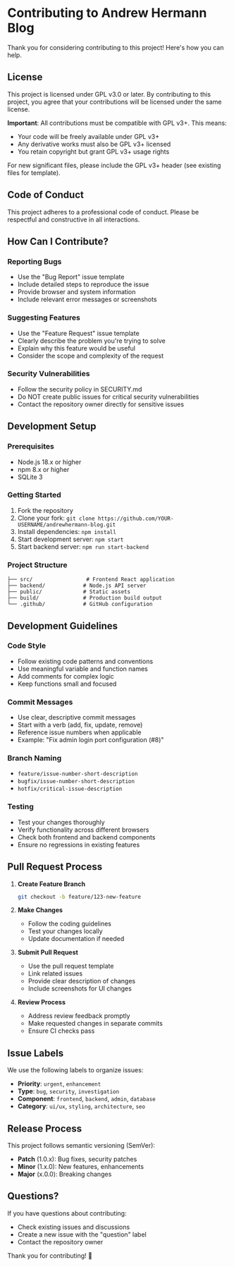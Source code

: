 # Contributing to Andrew Hermann Blog

Thank you for considering contributing to this project! Here's how you can help.

## License

This project is licensed under GPL v3.0 or later. By contributing to this project, you agree that your contributions will be licensed under the same license.

**Important**: All contributions must be compatible with GPL v3+. This means:
- Your code will be freely available under GPL v3+
- Any derivative works must also be GPL v3+ licensed
- You retain copyright but grant GPL v3+ usage rights

For new significant files, please include the GPL v3+ header (see existing files for template).

## Code of Conduct

This project adheres to a professional code of conduct. Please be respectful and constructive in all interactions.

## How Can I Contribute?

### Reporting Bugs
- Use the "Bug Report" issue template
- Include detailed steps to reproduce the issue
- Provide browser and system information
- Include relevant error messages or screenshots

### Suggesting Features
- Use the "Feature Request" issue template
- Clearly describe the problem you're trying to solve
- Explain why this feature would be useful
- Consider the scope and complexity of the request

### Security Vulnerabilities
- Follow the security policy in SECURITY.md
- Do NOT create public issues for critical security vulnerabilities
- Contact the repository owner directly for sensitive issues

## Development Setup

### Prerequisites
- Node.js 18.x or higher
- npm 8.x or higher
- SQLite 3

### Getting Started
1. Fork the repository
2. Clone your fork: `git clone https://github.com/YOUR-USERNAME/andrewhermann-blog.git`
3. Install dependencies: `npm install`
4. Start development server: `npm start`
5. Start backend server: `npm run start-backend`

### Project Structure
```
├── src/                 # Frontend React application
├── backend/            # Node.js API server
├── public/             # Static assets
├── build/              # Production build output
└── .github/            # GitHub configuration
```

## Development Guidelines

### Code Style
- Follow existing code patterns and conventions
- Use meaningful variable and function names
- Add comments for complex logic
- Keep functions small and focused

### Commit Messages
- Use clear, descriptive commit messages
- Start with a verb (add, fix, update, remove)
- Reference issue numbers when applicable
- Example: "Fix admin login port configuration (#8)"

### Branch Naming
- `feature/issue-number-short-description`
- `bugfix/issue-number-short-description`
- `hotfix/critical-issue-description`

### Testing
- Test your changes thoroughly
- Verify functionality across different browsers
- Check both frontend and backend components
- Ensure no regressions in existing features

## Pull Request Process

1. **Create Feature Branch**
   ```bash
   git checkout -b feature/123-new-feature
   ```

2. **Make Changes**
   - Follow the coding guidelines
   - Test your changes locally
   - Update documentation if needed

3. **Submit Pull Request**
   - Use the pull request template
   - Link related issues
   - Provide clear description of changes
   - Include screenshots for UI changes

4. **Review Process**
   - Address review feedback promptly
   - Make requested changes in separate commits
   - Ensure CI checks pass

## Issue Labels

We use the following labels to organize issues:

- **Priority**: `urgent`, `enhancement`
- **Type**: `bug`, `security`, `investigation`
- **Component**: `frontend`, `backend`, `admin`, `database`
- **Category**: `ui/ux`, `styling`, `architecture`, `seo`

## Release Process

This project follows semantic versioning (SemVer):
- **Patch** (1.0.x): Bug fixes, security patches
- **Minor** (1.x.0): New features, enhancements
- **Major** (x.0.0): Breaking changes

## Questions?

If you have questions about contributing:
- Check existing issues and discussions
- Create a new issue with the "question" label
- Contact the repository owner

Thank you for contributing! 🚀

